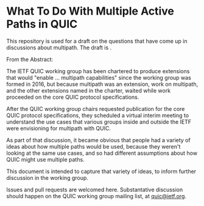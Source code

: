 # What To Do With Multiple Active Paths in QUIC

This repository is used for a draft on the questions that have come up in discussions about multipath. The draft is .

From the Abstract:

The IETF QUIC working group has been chartered to produce extensions that would "enable ... multipath capabilities" since the working group was formed in 2016, but because multipath was an extension, work on multipath, and the other extensions named in the charter, waited while work proceeded on the core QUIC protocol specifications. 

After the QUIC working group chairs requested publication for the core QUIC protocol specifications, they scheduled a virtual interim meeting to understand the use cases that various groups inside and outside the IETF were envisioning for multipath with QUIC. 

As part of that discussion, it became obvious that people had a variety of ideas about how multiple paths would be used, because they weren't looking at the same use cases, and so had different assumptions about how QUIC might use multiple paths. 

This document is intended to capture that variety of ideas, to inform further discussion in the working group. 

Issues and pull requests are welcomed here. Substantative discussion should happen on the QUIC working group mailing list, at quic@ietf.org. 
